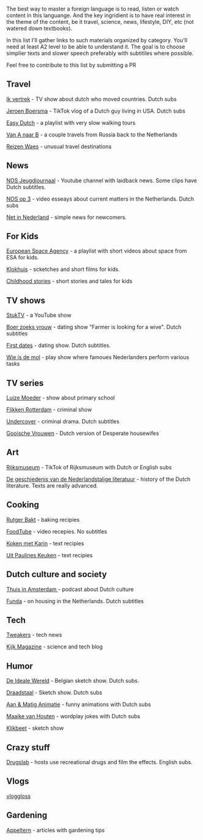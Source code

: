 The best way to master a foreign language is to read, listen or watch content in this languange. And the key ingridient is to have real interest in the theme of the content, be it travel, science, news, lifestyle, DIY, etc (not watered down textbooks).

In this list I'll gather links to such materials organized by category. You'll need at least A2 level to be able to understand it. The goal is to choose simplier texts and slower speech preferably with subtitiles where possible.

Feel free to contribute to this list by submitting a PR

## Travel

[Ik vertrek](https://www.npostart.nl/ik-vertrek/AT_2032968) - TV show about dutch who moved countries. Dutch subs

[Jeroen Boersma](https://vm.tiktok.com/ZM8CLAPtj) - TikTok vlog of a Dutch guy living in USA. Dutch subs

[Easy Dutch](https://www.youtube.com/playlist?list=PLA5UIoabheFOF-wn5yKE8ZI8rmMQCTbMD) - a playlist with very slow walking tours 

[Van A naar B](https://www.npostart.nl/van-a-naar-b/KN_1683618) - a couple travels from Russia back to the Netherlands

[Reizen Waes](https://www.npostart.nl/reizen-waes/VPWON_1261123) - unusual travel destinations


## News

[NOS Jeugdjournaal](https://www.youtube.com/c/jeugdjournaal) - Youtube channel with laidback news. Some clips have Dutch subtitles.

[NOS op 3](https://www.youtube.com/channel/UCf63l7Wp_wX7T-5ChM_Km9Q) - video esseays about current matters in the Netherlands. Dutch subs

[Net in Nederland](https://npokennis.nl/program/13/net-in-nederland) - simple news for newcomers.


## For Kids

[European Space Agency](https://www.youtube.com/watch?v=ijETgqZZ3YQ&list=PLbyvawxScNbs-7xR5B6QgJeEK89RtGdoK) - a playlist with short videos about space from ESA for kids. 

[Klokhuis](https://www.youtube.com/c/klokhuis) - scketches and short films for kids. 

[Childhood stories](https://childhood-stories.com/dutch/) - short stories and tales for kids


## TV shows

[StukTV](https://www.youtube.com/c/StukTvPlus) - a YouTube show 

[Boer zoeks vrouw](https://boerzoektvrouw.kro-ncrv.nl/webseries/) - dating show "Farmer is looking for a wive". Dutch subtitles

[First dates](https://www.npo3.nl/first-dates/BNN_101378960) - dating show. Dutch subtitles.

[Wie is de mol](https://www.youtube.com/c/WIDMEnglishSubs) - play show where famoues Nederlanders perform various tasks


## TV series

[Luize Moeder](https://www.npo3.nl/de-luizenmoeder) - show about primary school

[Flikken Rotterdam](https://www.npostart.nl/flikken-rotterdam) - criminal show

[Undercover](https://www.netflix.com/nl-en/title/80225312) - criminal drama. Dutch subtitles

[Gooische Vrouwen](https://www.netflix.com/nl/title/70285663) - Dutch version of Desperate housewifes


## Art

[Rijksmuseum](https://www.tiktok.com/@rijksmuseum) - TikTok of Rijksmuseum with Dutch or English subs

[De geschiedenis van de Nederlandstalige literatuur](https://www.literatuurgeschiedenis.org/) - history of the Dutch literature. Texts are really advanced.


## Cooking

[Rutger Bakt](https://rutgerbakt.nl/) - baking recipies

[FoodTube](https://www.youtube.com/user/foodtube/videos) - video recepies. No subtitles

[Koken met Karin](https://www.kokenmetkarin.nl/) - text recipies

[Uit Paulines Keuken](https://uitpaulineskeuken.nl/) - text recipies


## Dutch culture and society

[Thuis in Amsterdam ](https://open.spotify.com/show/41GknnXDsOVx5ugW2BjYBo?si=szCgGIX9TlCFjqYRVB2LnQ&nd=1) - podcast about Dutch culture

[Funda](https://www.youtube.com/c/funda) - on housing in the Netherlands. Dutch subtitles


## Tech

[Tweakers](https://tweakers.net/) - tech news

[Kijk Magazine](https://www.kijkmagazine.nl/) - science and tech blog


## Humor 

[De Ideale Wereld](https://www.youtube.com/user/DeIdealeWereld) - Belgian sketch show. Dutch subs.

[Draadstaal](https://www.npostart.nl/draadstaal/AT_2033696) - Sketch show. Dutch subs

[Aan & Matig Animatie](https://www.youtube.com/channel/UCdyb5XxNlm6bX94U4hyusgQ) - funny animations with Dutch subs

[Maaike van Houten](https://www.tiktok.com/@maaikevhouten) - wordplay jokes with Dutch subs 

[Klikbeet](https://www.youtube.com/c/Klikbeet) - sketch show


## Crazy stuff

[Drugslab](https://www.youtube.com/channel/UCvRQKXtIGcK1yEnQ4Te8hWQ) - hosts use recreational drugs and film the effects. English subs.

## Vlogs 

[vloggloss](https://www.youtube.com/user/vloggloss)

## Gardening

[Appeltern](https://appeltern.nl/nl/tuinadvies/) - articles with gardening tips
